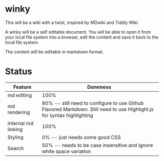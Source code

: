 winky
=====

This will be a wiki with a twist, inspired by MDwiki and Tiddly Wiki.

A winky will be a self editable document. You will be able to open it from your local file system into a browser, edit the content and save it back to the local file system.

The content will be editable in markdown format.

Status
======

| Feature | Doneness |
| ------- | -------- |
| md editing | 100% |
| md rendering | 80% -- still need to configure to use Github Flavored Markdown. Still need to use Highlight.js for syntax highlighting |
| internal md linking | 100% |
| Styling | 0% -- just needs some good CSS |
| Search | 50% -- needs to be case insensitive and ignore white space variation |
